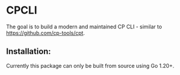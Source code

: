 # CPCLI
The goal is to build a modern and maintained CP CLI - similar to https://github.com/cp-tools/cpt.

## Installation:

Currently this package can only be built from source using Go 1.20+. 
